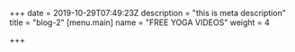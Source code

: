 +++
date = 2019-10-29T07:49:23Z
description = "this is meta description"
title = "blog-2"
[menu.main]
name = "FREE YOGA VIDEOS"
weight = 4

+++
